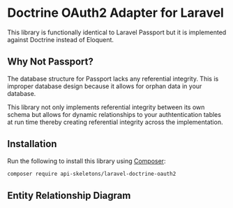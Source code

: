 Doctrine OAuth2 Adapter for Laravel
===================================

This library is functionally identical to Laravel Passport but it is implemented 
against Doctrine instead of Eloquent.


Why Not Passport?
-----------------

The database structure for Passport lacks any referential integrity.  This 
is improper database design because it allows for orphan data in your database.

This library not only implements referential integrity between its own schema
but allows for dynamic relationships to your authtentication tables at run time
thereby creating referential integrity across the implementation.


Installation
------------

Run the following to install this library using [Composer](https://getcomposer.org/):

```bash
composer require api-skeletons/laravel-doctrine-oauth2
```


Entity Relationship Diagram
---------------------------

